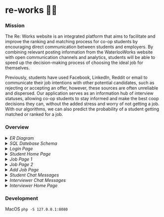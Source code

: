 # re-works 👩‍💻

### Mission

The Re: Works website is an integrated platform that aims to facilitate and improve the ranking and matching process for co-op students by encouraging direct communication between students and employers. By combining relevant posting information from the WaterlooWorks website with open communication channels and analytics, students will be able to speed up the decision-making process of choosing the ideal job for themselves. 

Previously, students have used Facebook, LinkedIn, Reddit or email to communicate their job intentions with other potential candidates, such as rejecting or accepting an offer, however, these sources are often unreliable and dispersed. Our application serves as an information hub of interview statuses, allowing co-op students to stay informed and make the best coop decisions they can, without the added stress and worry of not getting a job. With our algorithms, we can also predict the probability of a student getting matched or ranked for a job. 

### Overview
<details>
  
 <summary>
<i>ER Diagram</i>
</summary>

<br>
  <br>
 
![Schema](https://lh4.googleusercontent.com/SLtEqnU1TmmUhYh1WPUk_cdXLnpXKuCB6V-yVBwmvGC2so0ae2uOq7RBE2cvQRvqrl5J2M5cDmwvIYTNGo9zxpkaWJAMVw1pB-p7wcDIsLPr1QoxFaMubBDFsOa3Tin99tLqokem)

 </details>
 
 
<details>
  
  
  
 <summary>
<i>SQL Datebase Schema </i>
</summary>

<br>
<i> Companies can post one to many jobs on re:works but each job belongs to one company. Jobs have interviews, in which one to many interviewers can host. Interviewers can host zero to many interviews for the job. Each student gets ranked by a job but jobs rank multiple potential students. Students rank zero to many jobs according to their preference but only assign one rank for each job. Our users can be either students or interviewers but not both, so we used disjoint generalization to indicate this. </i>
  <br>
  
  

 
 
![Schema](https://lh4.googleusercontent.com/tOUMz0SAERoPKXHJJz2VSXTgWCmheMO5pZJU6RwBQchVHLI3arqfVvEH1nAp_9Jcs9jmfWUTU8gYV_ag44Urg6x-v_S_ZmTsuNIp_axaDjZs78g-Dqk9Sw4E6bkd9nD97LqmCUjx)

 </details>
 
 
<details>
  
 <summary>
<i>Login Page </i>
</summary>

<br>
  <br>
 
![Schema](https://lh3.googleusercontent.com/hwet_7MDQIxFotpAnsHI-3aV8vqyMzeUcuDCXuw-JmNpSN3_jF5ITzpkbnuhucjDHTVcWsMpTMiPvREeZY98Z-szzoQLxffhreiX50lbqUzxg4_gTQ8xeHUtLELvvYFTMfSYPdHN)

 </details>
 
 <details>
  
 <summary>
<i>Student Home Page </i>
</summary>

<br>
  <br>
 
![Schema](https://lh3.googleusercontent.com/EscpB4aQdQ6BMfCiU03tggofP6m7ufHHUY4kA2pHxxgP0blxEMlIqaTrzgkRhLk5CLmHJxNFbgTpNrdjTh_ie2j2pZ5AO_b6y1sR5t8KPl6iz9X9X9wAFGO7nWG-G1714qTtB7FU)

 </details>
 
 
  <details>
  
 <summary>
<i>Job Page 1 </i>
</summary>

<br>
  <br>
 
![Schema](https://lh4.googleusercontent.com/ufTqfUB8M-fRiCvmPAholAK6uLi330cRg52X9eQOXkxyOjiA1tabuFm8dGVbXJ5nvrCtvGV0oE7GXX9_a7GC2Wp0oiK7n-ew7ZpU1HQC5bTwcWzx8gKUw70rJuIL08dXVxa-4ZWk)

 </details>
 
   <details>
  
 <summary>
<i>Job Page 2 </i>
</summary>

<br>
  <br>
 
![Schema](https://lh4.googleusercontent.com/G7VPW1xxRZAsKhhFy-2sA3sMiY_Vr-OkIN9EC6DZa_pTlY8u_MKcxi0rOyUIvkaTOmHahmEAuJeoDy0SKuLlXBpwyaLL3nRIe9_3Fl-ZM8aSXIn3CH5TzPuItaDdV0OzHJDl9q3p)

 </details>
 
 <details>
  
 <summary>
<i>Add Job Page </i>
</summary>

<br>
  <br>
 
![Schema](https://lh6.googleusercontent.com/amCddO_OiUANYm3S807aTEdItCXZbf7bfiwVOfqyvBQ12Rp3ANLP54xCvdSbpXZqZ-z2qtnu8micbDYV5WHU3uF5WjoA6RcQFd7Ug7OcamuyEMJqqismc13kPcGpl1CeM62pagiY)

 </details>
 
  <details>
  
 <summary>
<i>Student Chat Messages </i>
</summary>

<br>
  <br>
 
![Schema](https://lh6.googleusercontent.com/NjfIPhyMYkr3lCGUe2WVotJbdyFgfuZlGyJsi33xnP8O16Cg6bqZmqxxwQmSWs5JOjzkqCBBlfvTBQmsFQaMEc1HdTWXqfOSP7B1R4tjrCw8OFj3D_dkMxmehLcCXjDgUEbZXBFP)

 </details>
 
   <details>
  
 <summary>
<i>Interviewer Chat Messages </i>
</summary>

<br>
  <br>
 
![Schema](https://lh3.googleusercontent.com/CY2k47eUrs9cX2j7dhfymcVvELBDOaxRBqKmtpseTFRDD5wnton9djjX1wmPscX4DC8HLbWU4kjDHwIHRUErrOVyaiJWvEbAe14ektFE1awU2WoQ1fMtKYNf1Q7oBJXwRWJk71hs)

 </details>
  
 <details>
  
 <summary>
<i>Interviewer Home Page </i>
</summary>

<br>
  <br>
 
![Schema](https://lh5.googleusercontent.com/sF2lCCsplS5G2P26WTIpddTSjS8vot8KDaPhKOtdiuV1vfzu3kSNQlTyjfDphPzYn3-CdnPBQsvpgp0P4Q_IT3pjL3_woZiPJoXqhKijwpML94xwFcmjyvs7mmoL5C_ks4-zyUSw)

 </details>
 
 ### Development
 
 MacOS
 `php -S 127.0.0.1:8080`
 

